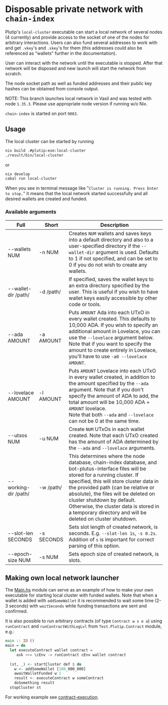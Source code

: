 # Disposable private network with `chain-index`

Plutip's `local-cluster` executable can start a local network of several nodes (4 currently) and provide access to the socket of one of the nodes for arbitrary interactions. Users can also fund several addresses to work with and get `.vkey`'s and `.skey`'s for them (this addresses could also be referenced as "wallets" further in the documentation).

User can interact with the network until the executable is stopped. After that network will be disposed and new launch will start the network from scratch.

The node socket path as well as funded addresses and their public key hashes can be obtained from console output.

NOTE: This branch launches local network in Vasil and was tested with node `1.35.3`. Please use appropriate node version if running w/o Nix.

`chain-index` is started on port `9083`. 

## Usage

The local cluster can be started by running

```bash
nix build .#plutip:exe:local-cluster  
./result/bin/local-cluster
```

or

```bash
nix develop
cabal run local-cluster
```

When you see in terminal message like "`Cluster is running. Press Enter to stop.`" it means that the local network started successfully and all desired wallets are created and funded.

### Available arguments

Full | Short | Description
--- | ---  | ---
--wallets NUM | -n NUM | Creates `NUM` wallets and saves keys into a default directory and also to a user-specified directory if the `--wallet-dir` argument is used. Defaults to 1 if not specified, and can be set to 0 if you do not wish to create any wallets.
--wallet-dir /path/ | -d /path/ | If specified, saves the wallet keys to an extra directory specified by the user. This is useful if you wish to have wallet keys easily accessible by other code or tools.
--ada AMOUNT | -a AMOUNT | Puts `AMOUNT` Ada into each UTxO in every wallet created. This defaults to 10,000 ADA. If you wish to specify an additional amount in Lovelace, you can use the `--lovelace` argument below. Note that if you want to specify the amount to create entirely in Lovelace, you'll have to use `-a0 --lovelace AMOUNT`.
--lovelace AMOUNT | -l AMOUNT | Puts `AMOUNT` Lovelace into each UTxO in every wallet created, in addition to the amount specified by the `--ada` argument. Note that if you don't specify the amount of ADA to add, the total amount will be 10,000 ADA + `AMOUNT` lovelace. <br /> Note that both `--ada` and `--lovelace` can not be 0 at the same time.
--utxos NUM | -u NUM | Create `NUM` UTxOs in each wallet created. Note that each UTxO created has the amount of ADA determined by the `--ada` and `--lovelace` arguments.
--working-dir /path/ | -w /path/ | This determines where the node database, chain-index database, and bot-plutus-interface files will be stored for a running cluster. If specified, this will store cluster data in the provided path (can be relative or absolute), the files will be deleted on cluster shutdown by default. Otherwise, the cluster data is stored in a temporary directory and will be deleted on cluster shutdown.
--slot-len SECONDS | -s SECONDS | Sets slot length of created network, is seconds. E.g. `--slot-len 1s`, `-s 0.2s`. <br /> Addition of `s` is important for correct parsing of this option.
--epoch-size NUM | -s NUM | Sets epoch size of created network, is slots.

## Making own local network launcher

The [Main.hs](Main.hs) module can serve as an example of how to make your own executable for starting local cluster with funded wallets. Note that when a wallet is added with `addSomeWallet` it is recommended to wait some time (2-3 seconds) with `waitSeconds` while funding transactions are sent and confirmed.

It is also possible to run arbitrary contracts (of type `Contract w s e a`) using `runContract` and `runContractWithLogLvl` from `Test.Plutip.Contract` module, e.g.:

```haskell
main :: IO ()
main = do
  let executeContract wallet contract =
     ask >>= \cEnv -> runContract cEnv wallet contract
     
  (st, _) <- startCluster def $ do
    w <- addSomeWallet [100_000_000]
    awaitWalletFunded w 1
    result <- executeContract w someContract
    doSomething result
  stopCluster st
```

For working example see [contract-execution](../contract-execution/Main.hs).
